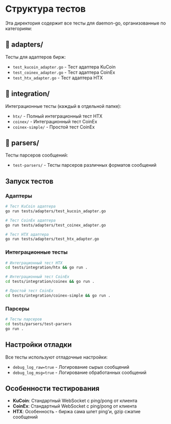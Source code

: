 # Структура тестов

Эта директория содержит все тесты для daemon-go, организованные по категориям:

## 📁 adapters/
Тесты для адаптеров бирж:
- `test_kucoin_adapter.go` - Тест адаптера KuCoin
- `test_coinex_adapter.go` - Тест адаптера CoinEx  
- `test_htx_adapter.go` - Тест адаптера HTX

## 📁 integration/
Интеграционные тесты (каждый в отдельной папке):
- `htx/` - Полный интеграционный тест HTX
- `coinex/` - Интеграционный тест CoinEx
- `coinex-simple/` - Простой тест CoinEx

## 📁 parsers/
Тесты парсеров сообщений:
- `test-parsers/` - Тесты парсеров различных форматов сообщений

## Запуск тестов

### Адаптеры
```bash
# Тест KuCoin адаптера
go run tests/adapters/test_kucoin_adapter.go

# Тест CoinEx адаптера  
go run tests/adapters/test_coinex_adapter.go

# Тест HTX адаптера
go run tests/adapters/test_htx_adapter.go
```

### Интеграционные тесты
```bash
# Интеграционный тест HTX
cd tests/integration/htx && go run .

# Интеграционный тест CoinEx
cd tests/integration/coinex && go run .

# Простой тест CoinEx
cd tests/integration/coinex-simple && go run .
```

### Парсеры
```bash
# Тесты парсеров
cd tests/parsers/test-parsers
go run .
```

## Настройки отладки

Все тесты используют отладочные настройки:
- `debug_log_raw=true` - Логирование сырых сообщений
- `debug_log_msg=true` - Логирование обработанных сообщений

## Особенности тестирования

- **KuCoin**: Стандартный WebSocket с ping/pong от клиента
- **CoinEx**: Стандартный WebSocket с ping/pong от клиента  
- **HTX**: Особенность - биржа сама шлет ping'и, gzip сжатие сообщений